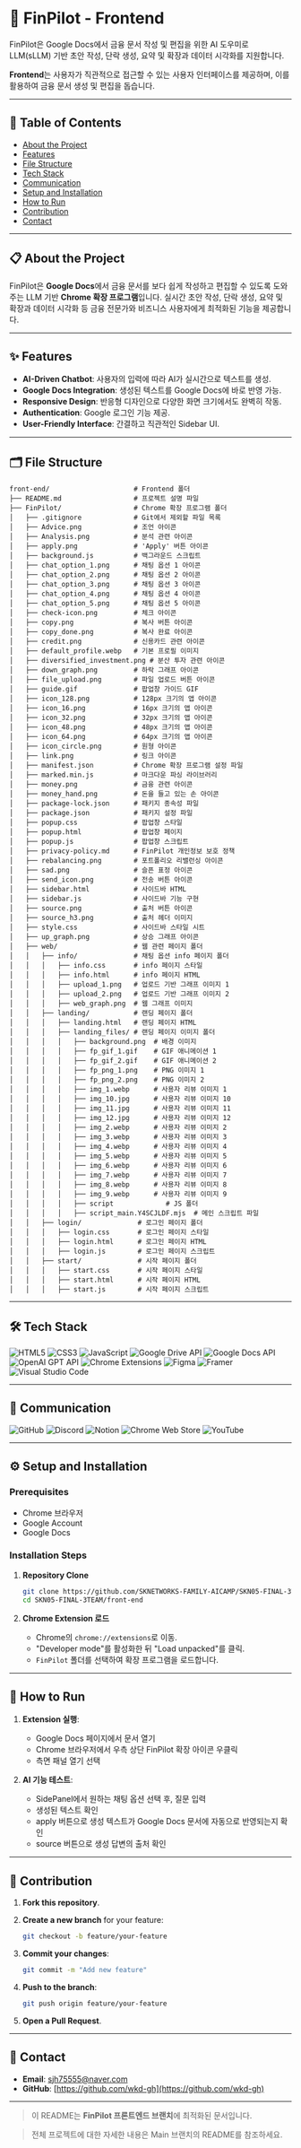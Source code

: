 # 🚀 FinPilot - Frontend

FinPilot은 Google Docs에서 금융 문서 작성 및 편집을 위한 AI 도우미로 LLM(sLLM) 기반 초안 작성, 단락 생성, 요약 및 확장과 데이터 시각화를 지원합니다.

**Frontend**는 사용자가 직관적으로 접근할 수 있는 사용자 인터페이스를 제공하며, 이를 활용하여 금융 문서 생성 및 편집을 돕습니다.

---

## 📖 Table of Contents
- [About the Project](#-about-the-project)
- [Features](#-features)
- [File Structure](#-file-structure)
- [Tech Stack](#-tech-stack)
- [Communication](#-communication)
- [Setup and Installation](#%EF%B8%8F-setup-and-installation)
- [How to Run](#-how-to-run)
- [Contribution](#-contribution)
- [Contact](#-contact)

---

## 📋 About the Project

FinPilot은 **Google Docs**에서 금융 문서를 보다 쉽게 작성하고 편집할 수 있도록 도와주는 LLM 기반 **Chrome 확장 프로그램**입니다.
실시간 초안 작성, 단락 생성, 요약 및 확장과 데이터 시각화 등 금융 전문가와 비즈니스 사용자에게 최적화된 기능을 제공합니다.

---

## ✨ Features

- **AI-Driven Chatbot**: 사용자의 입력에 따라 AI가 실시간으로 텍스트를 생성.
- **Google Docs Integration**: 생성된 텍스트를 Google Docs에 바로 반영 가능.
- **Responsive Design**: 반응형 디자인으로 다양한 화면 크기에서도 완벽히 작동.
- **Authentication**: Google 로그인 기능 제공.
- **User-Friendly Interface**: 간결하고 직관적인 Sidebar UI.

---

## 🗂 File Structure

```
front-end/                     # Frontend 폴더
├── README.md                  # 프로젝트 설명 파일
├── FinPilot/                  # Chrome 확장 프로그램 폴더
│   ├── .gitignore             # Git에서 제외할 파일 목록
│   ├── Advice.png             # 조언 아이콘
│   ├── Analysis.png           # 분석 관련 아이콘
│   ├── apply.png              # 'Apply' 버튼 아이콘
│   ├── background.js          # 백그라운드 스크립트
│   ├── chat_option_1.png      # 채팅 옵션 1 아이콘
│   ├── chat_option_2.png      # 채팅 옵션 2 아이콘
│   ├── chat_option_3.png      # 채팅 옵션 3 아이콘
│   ├── chat_option_4.png      # 채팅 옵션 4 아이콘
│   ├── chat_option_5.png      # 채팅 옵션 5 아이콘
│   ├── check-icon.png         # 체크 아이콘
│   ├── copy.png               # 복사 버튼 아이콘
│   ├── copy_done.png          # 복사 완료 아이콘
│   ├── credit.png             # 신용카드 관련 아이콘
│   ├── default_profile.webp   # 기본 프로필 이미지
│   ├── diversified_investment.png # 분산 투자 관련 아이콘
│   ├── down_graph.png         # 하락 그래프 아이콘
│   ├── file_upload.png        # 파일 업로드 버튼 아이콘
│   ├── guide.gif              # 팝업창 가이드 GIF
│   ├── icon_128.png           # 128px 크기의 앱 아이콘
│   ├── icon_16.png            # 16px 크기의 앱 아이콘
│   ├── icon_32.png            # 32px 크기의 앱 아이콘
│   ├── icon_48.png            # 48px 크기의 앱 아이콘
│   ├── icon_64.png            # 64px 크기의 앱 아이콘
│   ├── icon_circle.png        # 원형 아이콘
│   ├── link.png               # 링크 아이콘
│   ├── manifest.json          # Chrome 확장 프로그램 설정 파일
│   ├── marked.min.js          # 마크다운 파싱 라이브러리
│   ├── money.png              # 금융 관련 아이콘
│   ├── money_hand.png         # 돈을 들고 있는 손 아이콘
│   ├── package-lock.json      # 패키지 종속성 파일
│   ├── package.json           # 패키지 설정 파일
│   ├── popup.css              # 팝업창 스타일
│   ├── popup.html             # 팝업창 페이지
│   ├── popup.js               # 팝업창 스크립트
│   ├── privacy-policy.md      # FinPilot 개인정보 보호 정책
│   ├── rebalancing.png        # 포트폴리오 리밸런싱 아이콘
│   ├── sad.png                # 슬픈 표정 아이콘
│   ├── send_icon.png          # 전송 버튼 아이콘
│   ├── sidebar.html           # 사이드바 HTML
│   ├── sidebar.js             # 사이드바 기능 구현
│   ├── source.png             # 출처 버튼 아이콘
│   ├── source_h3.png          # 출처 헤더 이미지
│   ├── style.css              # 사이드바 스타일 시트
│   ├── up_graph.png           # 상승 그래프 아이콘
│   ├── web/                   # 웹 관련 페이지 폴더
│   │   ├── info/              # 채팅 옵션 info 페이지 폴더
│   │   │   ├── info.css       # info 페이지 스타일
│   │   │   ├── info.html      # info 페이지 HTML
│   │   │   ├── upload_1.png   # 업로드 기반 그래프 이미지 1
│   │   │   ├── upload_2.png   # 업로드 기반 그래프 이미지 2
│   │   │   ├── web_graph.png  # 웹 그래프 이미지
│   │   ├── landing/           # 랜딩 페이지 폴더
│   │   │   ├── landing.html   # 랜딩 페이지 HTML
│   │   │   ├── landing_files/ # 랜딩 페이지 이미지 폴더
│   │   │   │   ├── background.png  # 배경 이미지
│   │   │   │   ├── fp_gif_1.gif    # GIF 애니메이션 1
│   │   │   │   ├── fp_gif_2.gif    # GIF 애니메이션 2
│   │   │   │   ├── fp_png_1.png    # PNG 이미지 1
│   │   │   │   ├── fp_png_2.png    # PNG 이미지 2
│   │   │   │   ├── img_1.webp      # 사용자 리뷰 이미지 1 
│   │   │   │   ├── img_10.jpg      # 사용자 리뷰 이미지 10
│   │   │   │   ├── img_11.jpg      # 사용자 리뷰 이미지 11
│   │   │   │   ├── img_12.jpg      # 사용자 리뷰 이미지 12
│   │   │   │   ├── img_2.webp      # 사용자 리뷰 이미지 2
│   │   │   │   ├── img_3.webp      # 사용자 리뷰 이미지 3
│   │   │   │   ├── img_4.webp      # 사용자 리뷰 이미지 4
│   │   │   │   ├── img_5.webp      # 사용자 리뷰 이미지 5
│   │   │   │   ├── img_6.webp      # 사용자 리뷰 이미지 6
│   │   │   │   ├── img_7.webp      # 사용자 리뷰 이미지 7
│   │   │   │   ├── img_8.webp      # 사용자 리뷰 이미지 8
│   │   │   │   ├── img_9.webp      # 사용자 리뷰 이미지 9
│   │   │   │   ├── script             # JS 폴더
│   │   │   │   ├── script_main.Y4SCJLDF.mjs  # 메인 스크립트 파일
│   │   ├── login/              # 로그인 페이지 폴더
│   │   │   ├── login.css       # 로그인 페이지 스타일
│   │   │   ├── login.html      # 로그인 페이지 HTML
│   │   │   ├── login.js        # 로그인 페이지 스크립트
│   │   ├── start/              # 시작 페이지 폴더
│   │   │   ├── start.css       # 시작 페이지 스타일
│   │   │   ├── start.html      # 시작 페이지 HTML
│   │   │   ├── start.js        # 시작 페이지 스크립트
```

---

## 🛠 Tech Stack

![HTML5](https://img.shields.io/badge/HTML5-E34F26?style=for-the-badge&logo=html5&logoColor=white)
![CSS3](https://img.shields.io/badge/CSS3-1572B6?style=for-the-badge&logo=css3&logoColor=white)
![JavaScript](https://img.shields.io/badge/JavaScript-F7DF1E?style=for-the-badge&logo=javascript&logoColor=black)
![Google Drive API](https://img.shields.io/badge/Google%20Drive%20API-4285F4?style=for-the-badge&logo=googledrive&logoColor=white)
![Google Docs API](https://img.shields.io/badge/Google%20Docs%20API-4285F4?style=for-the-badge&logo=google&logoColor=white)
![OpenAI GPT API](https://img.shields.io/badge/OpenAI%20API-412991?style=for-the-badge&logo=openai&logoColor=white)
![Chrome Extensions](https://img.shields.io/badge/Chrome%20Extensions-4285F4?style=for-the-badge&logo=googlechrome&logoColor=white)
![Figma](https://img.shields.io/badge/Figma-F24E1E?style=for-the-badge&logo=figma&logoColor=white)
![Framer](https://img.shields.io/badge/Framer-0055FF?style=for-the-badge&logo=framer&logoColor=white)
![Visual Studio Code](https://img.shields.io/badge/Visual%20Studio%20Code-007ACC?style=for-the-badge&logo=visualstudiocode&logoColor=white)

---

## 📢 Communication

![GitHub](https://img.shields.io/badge/GitHub-181717?style=for-the-badge&logo=github&logoColor=white)
![Discord](https://img.shields.io/badge/Discord-5865F2?style=for-the-badge&logo=discord&logoColor=white)
![Notion](https://img.shields.io/badge/Notion-000000?style=for-the-badge&logo=notion&logoColor=white)
![Chrome Web Store](https://img.shields.io/badge/Chrome%20Web%20Store-4285F4?style=for-the-badge&logo=google-chrome&logoColor=white)
![YouTube](https://img.shields.io/badge/YouTube-FF0000?style=for-the-badge&logo=youtube&logoColor=white)

---

## ⚙️ Setup and Installation

### Prerequisites
- Chrome 브라우저
- Google Account
- Google Docs

### Installation Steps
1. **Repository Clone**
   ```bash
   git clone https://github.com/SKNETWORKS-FAMILY-AICAMP/SKN05-FINAL-3TEAM.git
   cd SKN05-FINAL-3TEAM/front-end
   ```

2. **Chrome Extension 로드**
   - Chrome의 `chrome://extensions`로 이동.
   - "Developer mode"를 활성화한 뒤 "Load unpacked"를 클릭.
   - `FinPilot` 폴더를 선택하여 확장 프로그램을 로드합니다.

---

## 🚀 How to Run

1. **Extension 실행**:
   - Google Docs 페이지에서 문서 열기
   - Chrome 브라우저에서 우측 상단 FinPilot 확장 아이콘 우클릭
   - 측면 패널 열기 선택

2. **AI 기능 테스트**:
   - SidePanel에서 원하는 채팅 옵션 선택 후, 질문 입력
   - 생성된 텍스트 확인
   - apply 버튼으로 생성 텍스트가 Google Docs 문서에 자동으로 반영되는지 확인
   - source 버튼으로 생성 답변의 출처 확인

---

## 🤝 Contribution

1. **Fork this repository**.
2. **Create a new branch** for your feature:
   ```bash
   git checkout -b feature/your-feature
   ```

3. **Commit your changes**:
   ```bash
   git commit -m "Add new feature"
   ```

4. **Push to the branch**:
   ```bash
   git push origin feature/your-feature
   ```

5. **Open a Pull Request**.

---

## 📧 Contact

- **Email**: sjh75555@naver.com
- **GitHub**: [https://github.com/wkd-gh](https://github.com/wkd-gh)

---

> 이 README는 **FinPilot 프론트엔드 브랜치**에 최적화된 문서입니다. 

> 전체 프로젝트에 대한 자세한 내용은 Main 브랜치의 README를 참조하세요.
